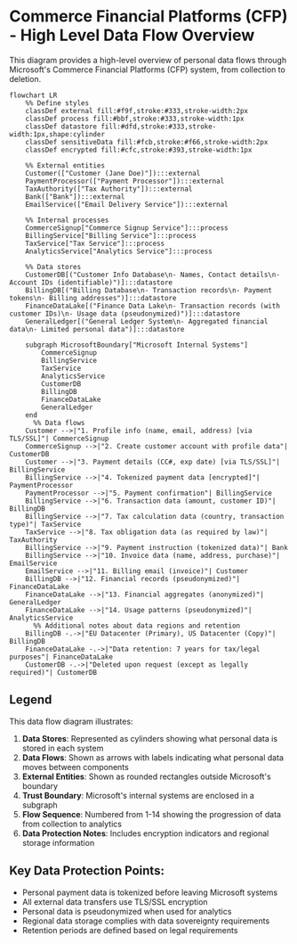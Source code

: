 # Commerce Financial Platforms (CFP) - High Level Data Flow Overview

This diagram provides a high-level overview of personal data flows through Microsoft's Commerce Financial Platforms (CFP) system, from collection to deletion.

```mermaid
flowchart LR
    %% Define styles
    classDef external fill:#f9f,stroke:#333,stroke-width:2px
    classDef process fill:#bbf,stroke:#333,stroke-width:1px
    classDef datastore fill:#dfd,stroke:#333,stroke-width:1px,shape:cylinder
    classDef sensitiveData fill:#fcb,stroke:#f66,stroke-width:2px
    classDef encrypted fill:#cfc,stroke:#393,stroke-width:1px
    
    %% External entities
    Customer(["Customer (Jane Doe)"]):::external
    PaymentProcessor(["Payment Processor"]):::external
    TaxAuthority(["Tax Authority"]):::external
    Bank(["Bank"]):::external
    EmailService(["Email Delivery Service"]):::external

    %% Internal processes
    CommerceSignup["Commerce Signup Service"]:::process
    BillingService["Billing Service"]:::process
    TaxService["Tax Service"]:::process
    AnalyticsService["Analytics Service"]:::process
    
    %% Data stores
    CustomerDB[("Customer Info Database\n- Names, Contact details\n- Account IDs (identifiable)")]:::datastore
    BillingDB[("Billing Database\n- Transaction records\n- Payment tokens\n- Billing addresses")]:::datastore
    FinanceDataLake[("Finance Data Lake\n- Transaction records (with customer IDs)\n- Usage data (pseudonymized)")]:::datastore
    GeneralLedger[("General Ledger System\n- Aggregated financial data\n- Limited personal data")]:::datastore
    
    subgraph MicrosoftBoundary["Microsoft Internal Systems"]
        CommerceSignup
        BillingService
        TaxService
        AnalyticsService
        CustomerDB
        BillingDB
        FinanceDataLake
        GeneralLedger
    end
      %% Data flows
    Customer -->|"1. Profile info (name, email, address) [via TLS/SSL]"| CommerceSignup
    CommerceSignup -->|"2. Create customer account with profile data"| CustomerDB
    Customer -->|"3. Payment details (CC#, exp date) [via TLS/SSL]"| BillingService
    BillingService -->|"4. Tokenized payment data [encrypted]"| PaymentProcessor
    PaymentProcessor -->|"5. Payment confirmation"| BillingService
    BillingService -->|"6. Transaction data (amount, customer ID)"| BillingDB
    BillingService -->|"7. Tax calculation data (country, transaction type)"| TaxService
    TaxService -->|"8. Tax obligation data (as required by law)"| TaxAuthority
    BillingService -->|"9. Payment instruction (tokenized data)"| Bank
    BillingService -->|"10. Invoice data (name, address, purchase)"| EmailService
    EmailService -->|"11. Billing email (invoice)"| Customer
    BillingDB -->|"12. Financial records (pseudonymized)"| FinanceDataLake
    FinanceDataLake -->|"13. Financial aggregates (anonymized)"| GeneralLedger
    FinanceDataLake -->|"14. Usage patterns (pseudonymized)"| AnalyticsService
      %% Additional notes about data regions and retention
    BillingDB -.->|"EU Datacenter (Primary), US Datacenter (Copy)"| BillingDB
    FinanceDataLake -.->|"Data retention: 7 years for tax/legal purposes"| FinanceDataLake
    CustomerDB -.->|"Deleted upon request (except as legally required)"| CustomerDB
```

## Legend

This data flow diagram illustrates:

1. **Data Stores**: Represented as cylinders showing what personal data is stored in each system
2. **Data Flows**: Shown as arrows with labels indicating what personal data moves between components
3. **External Entities**: Shown as rounded rectangles outside Microsoft's boundary
4. **Trust Boundary**: Microsoft's internal systems are enclosed in a subgraph
5. **Flow Sequence**: Numbered from 1-14 showing the progression of data from collection to analytics
6. **Data Protection Notes**: Includes encryption indicators and regional storage information

## Key Data Protection Points:

- Personal payment data is tokenized before leaving Microsoft systems
- All external data transfers use TLS/SSL encryption
- Personal data is pseudonymized when used for analytics
- Regional data storage complies with data sovereignty requirements
- Retention periods are defined based on legal requirements
